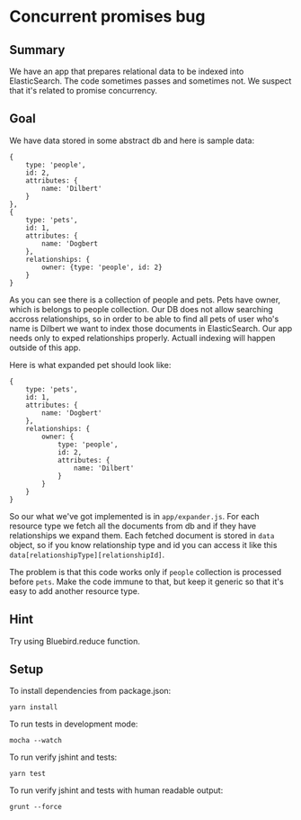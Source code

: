 # Concurrent promises bug

## Summary

We have an app that prepares relational data to be indexed into ElasticSearch.
The code sometimes passes and sometimes not. We suspect that it's related to promise concurrency. 

## Goal

We have data stored in some abstract db and here is sample data:

```
{
    type: 'people',
    id: 2,
    attributes: {
        name: 'Dilbert'
    }
},
{
    type: 'pets',
    id: 1,
    attributes: {
        name: 'Dogbert
    },
    relationships: {
        owner: {type: 'people', id: 2}
    }
}
```

As you can see there is a collection of people and pets. Pets have owner, which is belongs to people collection.
Our DB does not allow searching accross relationships, so in order to be able to find all pets of user who's name is Dilbert we want to index those documents in ElasticSearch.
Our app needs only to exped relationships properly. Actuall indexing will happen outside of this app.

Here is what expanded pet should look like:

```
{
    type: 'pets',
    id: 1,
    attributes: {
        name: 'Dogbert'
    },
    relationships: {
        owner: {
            type: 'people',
            id: 2,
            attributes: {
                name: 'Dilbert'
            }
        }
    }
}
```

So our what we've got implemented is in `app/expander.js`. For each resource type we fetch all the documents from db 
and if they have relationships we expand them. Each fetched document is stored in `data` object, so if you know relationship type and id you can access it
like this `data[relationshipType][relationshipId]`.

The problem is that this code works only if `people` collection is processed before `pets`.
Make the code immune to that, but keep it generic so that it's easy to add another resource type.

## Hint

Try using Bluebird.reduce function.



## Setup
To install dependencies from package.json:

    yarn install

To run tests in development mode:

    mocha --watch

To run verify jshint and tests:

    yarn test

To run verify jshint and tests with human readable output:

    grunt --force
